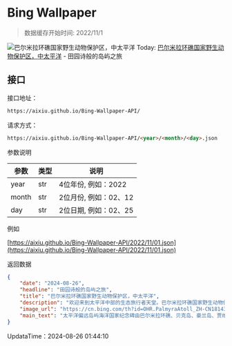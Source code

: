 # Bing Wallpaper

> 数据缓存开始时间: 2022/11/1

![巴尔米拉环礁国家野生动物保护区，中太平洋](https://cn.bing.com/th?id=OHR.PalmyraAtoll_ZH-CN1814325540_1920x1080.webp)
Today: [巴尔米拉环礁国家野生动物保护区，中太平洋](https://cn.bing.com/th?id=OHR.PalmyraAtoll_ZH-CN1814325540_1920x1080.webp) - 田园诗般的岛屿之旅

## 接口

接口地址：

```html
https://aixiu.github.io/Bing-Wallpaper-API/
```

请求方式：

```html
https://aixiu.github.io/Bing-Wallpaper-API/<year>/<month>/<day>.json
```

参数说明

| 参数 | 类型 | 说明 |
| - | - | - |
| year | str | 4位年份, 例如：2022 |
| month | str | 2位月份, 例如：02、12 |
| day | str | 2位日期, 例如：02、25 |

例如

[https://aixiu.github.io/Bing-Wallpaper-API/2022/11/01.json](https://aixiu.github.io/Bing-Wallpaper-API/2022/11/01.json)

返回数据

```json
{
    "date": "2024-08-26",
    "headline": "田园诗般的岛屿之旅",
    "title": "巴尔米拉环礁国家野生动物保护区，中太平洋",
    "description": "欢迎来到太平洋中部的生态旅行者天堂。巴尔米拉环礁国家野生动物保护区位于夏威夷和美属萨摩亚之间，成立于2001年，旨在保护和管理巴尔米拉环礁的鱼类、野生动物、植物及其栖息地。",
    "image_url": "https://cn.bing.com/th?id=OHR.PalmyraAtoll_ZH-CN1814325540_1920x1080.webp",
    "main_text": "太平洋偏远岛屿海洋国家纪念碑由巴尔米拉环礁、贝克岛、豪兰岛、贾维斯岛、约翰斯顿环礁和金曼礁组成，由乔治·w·布什总统于2009年1月6日宣布成立。"
}
```

UpdataTime：2024-08-26 01:44:10
